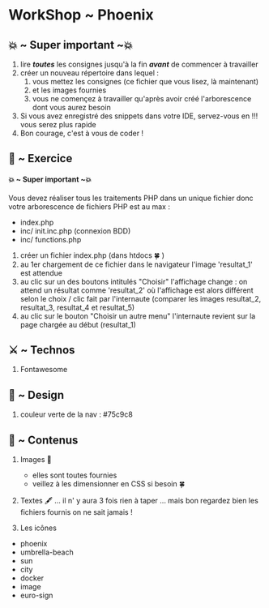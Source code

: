 # WorkShop ~ Phoenix


## 💥 ~ Super important ~💥
1. lire __*toutes*__ les consignes jusqu'à la fin __*avant*__ de commencer à travailler
2. créer un nouveau répertoire dans lequel :
     1. vous mettez les consignes (ce fichier que vous lisez, là maintenant) 
     2. et les images fournies
     3. vous ne començez à travailler qu'après avoir créé l'arborescence dont vous aurez besoin
3. Si vous avez enregistré des snippets dans votre IDE, servez-vous en !!! vous serez plus rapide
4. Bon courage, c'est à vous de coder !


## 🏀 ~ Exercice

#### 💥 ~ Super important ~💥
Vous devez réaliser tous les traitements PHP dans un unique fichier donc votre arborescence de fichiers PHP est au max :
- index.php
- inc/ init.inc.php (connexion BDD)
- inc/ functions.php


1. créer un fichier index.php (dans htdocs 🍀 )
2. au 1er chargement de ce fichier dans le navigateur l'image 'resultat_1' est attendue
3. au clic sur un des boutons intitulés "Choisir" l'affichage change : on attend un résultat comme 'resultat_2' où l'affichage est alors différent selon le choix / clic fait par l'internaute (comparer les images resultat_2, resultat_3, resultat_4 et resultat_5)
4. au clic sur le bouton "Choisir un autre menu" l'internaute revient sur la page chargée au début (resultat_1)



## ⚔️ ~ Technos

1. Fontawesome

## 🎨 ~ Design

1. couleur verte de la nav : #75c9c8

## 📕 ~ Contenus

1. Images 🌆 
     - elles sont toutes fournies
     - veillez à les dimensionner en CSS si besoin 🍀
2. Textes 🖋
 ... il n' y aura 3 fois rien à taper ... mais bon regardez bien les fichiers fournis on ne sait jamais !

 3. Les icônes
 - phoenix
 - umbrella-beach
 - sun
 - city
 - docker
 - image
 - euro-sign
